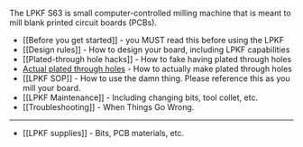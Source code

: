 The LPKF S63 is small computer-controlled milling machine that is meant to mill blank printed circuit boards (PCBs).

* [[Before you get started]] - you MUST read this before using the LPKF
* [[Design rules]] - How to design your board, including LPKF capabilities
* [[Plated-through hole hacks]] - How to fake having plated through holes
* [Actual plated through holes](https://github.com/psu-epl/psu-epl.github.com/wiki/LPKF-MiniContac-RS-Plating-Tank) - How to actually make plated through holes
* [[LPKF SOP]] - How to use the damn thing. Please reference this as you mill your board.
* [[LPKF Maintenance]] - Including changing bits, tool collet, etc.
* [[Troubleshooting]] - When Things Go Wrong.

----

* [[LPKF supplies]] - Bits, PCB materials, etc.